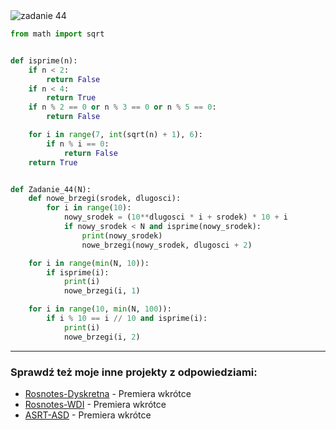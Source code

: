 <picture>
  <source srcset="../../srt/zbior_zadan/44.png" media="(prefers-color-scheme: light)">
  <source srcset="../../srt/zbior_zadan/black_44.png" media="(prefers-color-scheme: dark)">
  <img src="../../srt/zbior_zadan/black_44.png" alt="zadanie 44">
</picture>

```python
from math import sqrt


def isprime(n):
    if n < 2:
        return False
    if n < 4:
        return True
    if n % 2 == 0 or n % 3 == 0 or n % 5 == 0:
        return False

    for i in range(7, int(sqrt(n) + 1), 6):
        if n % i == 0:
            return False
    return True


def Zadanie_44(N):
    def nowe_brzegi(srodek, dlugosci):
        for i in range(10):
            nowy_srodek = (10**dlugosci * i + srodek) * 10 + i
            if nowy_srodek < N and isprime(nowy_srodek):
                print(nowy_srodek)
                nowe_brzegi(nowy_srodek, dlugosci + 2)

    for i in range(min(N, 10)):
        if isprime(i):
            print(i)
            nowe_brzegi(i, 1)

    for i in range(10, min(N, 100)):
        if i % 10 == i // 10 and isprime(i):
            print(i)
            nowe_brzegi(i, 2)

```

---
### Sprawdź też moje inne projekty z odpowiedziami:
- [Rosnotes-Dyskretna](https://github.com/kamilGie/Rosnotes-Dyskretna) - Premiera wkrótce
- [Rosnotes-WDI](https://github.com/kamilGie/Rosnotes-WDI) - Premiera wkrótce
- [ASRT-ASD](https://github.com/kamilGie/Rosnotes-Dyskretna) - Premiera wkrótce
